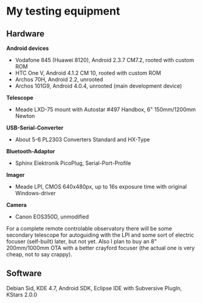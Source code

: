 # My testing equipment #

## Hardware ##

**Android devices**

  * Vodafone 845 (Huawei 8120), Android 2.3.7 CM7.2, rooted with custom ROM
  * HTC One V, Android 4.1.2 CM 10, rooted with custom ROM
  * Archos 70H, Android 2.2, unrooted
  * Archos 101G9, Android 4.0.4, unrooted (main development device)

**Telescope**

  * Meade LXD-75 mount with Autostar #497 Handbox, 6" 150mm/1200mm Newton

**USB-Serial-Converter**

  * About 5-6 PL2303 Converters Standard and HX-Type

**Bluetooth-Adaptor**

  * Sphinx Elektronik PicoPlug, Serial-Port-Profile

**Imager**

  * Meade LPI, CMOS 640x480px, up to 16s exposure time with original Windows-driver

**Camera**

  * Canon EOS350D, unmodified

For a complete remote controlable observatory there will be some secondary telescope for autoguiding with the LPI and some sort of electric focuser (self-built) later, but not yet. Also I plan to buy an 8" 200mm/1000mm OTA with a better crayford focuser (the actual one is very cheap, not to say crappy).

## Software ##

Debian Sid, KDE 4.7, Android SDK, Eclipse IDE with Subversive PlugIn, KStars 2.0.0
